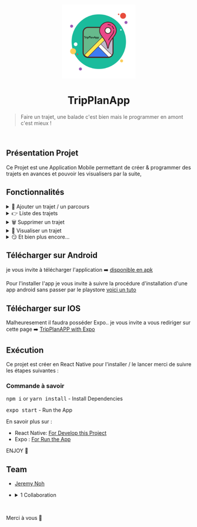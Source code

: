 <p align="center">
    <img alt="icon-tripplanApp" src="./assets/icon.png" height="200px" width="200px">
</p>
<h1 align="center">TripPlanApp </h1>

> Faire un trajet, une balade c'est bien mais le programmer en amont c'est mieux !

<br />

## Présentation Projet

Ce Projet est une Application Mobile permettant de créer & programmer des trajets en avances et pouvoir les visualisers par la suite, 

## Fonctionnalités


<details>
<summary> 📝 Ajouter un trajet / un parcours </summary>
<p>

> Vous pouvez ajouter un trajet en determinant le point de départ, différents escales selon votre convenance et l'arrivé.

Depuis l'écran de création vous avez la possibilité de supprimer une étape, revenir en arrière, supprimer l'intégralité du trajet et bien plus encore !
</p>
</details>


<details>
<summary> 👉 Liste des trajets </summary>
<p>

> Visualisez l'intégralité des trajets enregistrés 

Accompagnée  une briève  aperçu du nombre de Km du parcours & du nombre d'étape à parcourir.
</p>
</details>


<details>
<summary> 🗑️ Supprimer un trajet </summary>
<p>

> Swippez vers la droite d'un trajet et c'est réglé ! 
</p>
</details>

<details>
<summary> 👀 Visualiser un trajet </summary>
<p>

> Cliquez sur un trajet pour rentrer en mode découverte

Le trajet ce lance avec des informations précis en fonction de l'avancement de votre trajet.
</p>
</details>

<details>
<summary> 😏 Et bien plus encore... </summary>
<p>

> J'avoue je n'ai pas encore d'autre idée mais n'hésitez pas je suis preneur

que ce soit en issus / pull request soyez force de proposition, je vous répondrai 😉
</p>
</details>


## Télécharger sur Android 

je vous invite à télécharger l'application  ➡️  <a href="./build/tripPlanApp.apk" download>disponible en apk </a>

Pour l'installer l'app je vous invite à suivre la procédure d'installation d'une app android sans passer par le playstore  [voici un tuto](https://www.frandroid.com/comment-faire/tutoriaux/trucs-et-astuces/184151_comment-installer-un-fichier-apk-sur-son-terminal-android)

## Télécharger sur IOS

Malheuresement il faudra posséder Expo.. 
je vous invite a vous rediriger sur cette page ➡️ [TripPlanAPP with Expo](https://expo.io/@djeblack/tripPlanApp)


## Exécution 

Ce projet est créer en React Native pour l'installer / le lancer merci de suivre les étapes suivantes :

### Commande à savoir

<kbd>npm i</kbd> or <kbd> yarn install</kbd>  - Install Dependencies

<kbd> expo start</kbd> - Run the App

En savoir plus sur :
- React Native: [For Develop this Project](https://facebook.github.io/react-native/)
- Expo : [For Run the App](https://expo.io/learn)

ENJOY 🙂

## Team
- [Jeremy Noh](https://github.com/JeremyNoh)
- <details>
    <summary>1 Collaboration</summary>
    
    Bien que la conception et la réalisation de ce projet  a été réalisé par moi-même l'idée de base m'a été proposée par : [Cindy DLF](https:/github.com/cindyDLF)
    
    </details>

<br />


Merci à vous 🤗